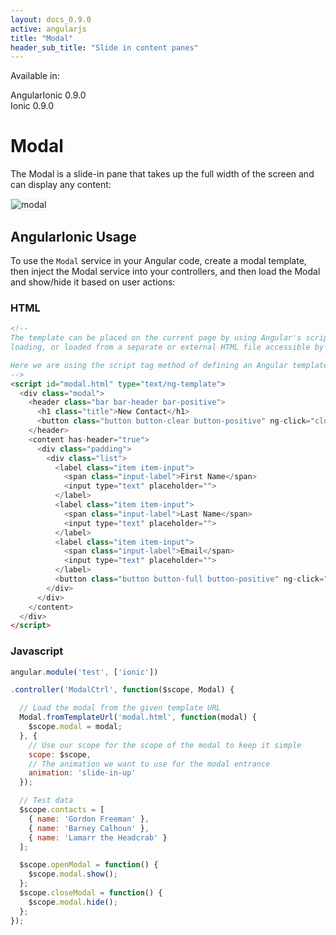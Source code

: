 ```yaml
---
layout: docs_0.9.0
active: angularjs
title: "Modal"
header_sub_title: "Slide in content panes"
---
```


Available in:
<div class="label label-danger">AngularIonic 0.9.0</div>
<div class="label label-primary">Ionic 0.9.0</div>


Modal
===

The Modal is a slide-in pane that takes up the full width of the screen and can display any content:

<img src="http://ionicframework.com.s3.amazonaws.com/docs/controllers/modal.gif" alt="modal" style="border: 1px solid #eee;">

## AngularIonic Usage

To use the `Modal` service in your Angular code, create a modal template, then inject the Modal service into your
controllers, and then load the Modal and show/hide it based on user actions:

### HTML

```html
<!--
The template can be placed on the current page by using Angular's script template
loading, or loaded from a separate or external HTML file accessible by URL.

Here we are using the script tag method of defining an Angular template.
-->
<script id="modal.html" type="text/ng-template">
  <div class="modal">
    <header class="bar bar-header bar-positive">
      <h1 class="title">New Contact</h1>
      <button class="button button-clear button-positive" ng-click="closeModal()">Cancel</button>
    </header>
    <content has-header="true">
      <div class="padding">
        <div class="list">
          <label class="item item-input">
            <span class="input-label">First Name</span>
            <input type="text" placeholder="">
          </label>
          <label class="item item-input">
            <span class="input-label">Last Name</span>
            <input type="text" placeholder="">
          </label>
          <label class="item item-input">
            <span class="input-label">Email</span>
            <input type="text" placeholder="">
          </label>
          <button class="button button-full button-positive" ng-click="closeModal()">Create</button>
        </div>
      </div>
    </content>
  </div>
</script>
```

### Javascript

```javascript
angular.module('test', ['ionic'])

.controller('ModalCtrl', function($scope, Modal) {

  // Load the modal from the given template URL
  Modal.fromTemplateUrl('modal.html', function(modal) {
    $scope.modal = modal;
  }, {
    // Use our scope for the scope of the modal to keep it simple
    scope: $scope,
    // The animation we want to use for the modal entrance
    animation: 'slide-in-up'
  });

  // Test data
  $scope.contacts = [
    { name: 'Gordon Freeman' },
    { name: 'Barney Calhoun' },
    { name: 'Lamarr the Headcrab' }
  ];

  $scope.openModal = function() {
    $scope.modal.show();
  };
  $scope.closeModal = function() {
    $scope.modal.hide();
  };
});
```
